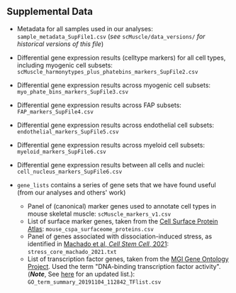 ## Supplemental Data

- Metadata for all samples used in our analyses:
`sample_metadata_SupFile1.csv` (*see*  `scMuscle/data_versions/` *for historical versions of this file*)

- Differential gene expression results (celltype markers) for all cell types, including myogenic cell subsets: `scMuscle_harmonytypes_plus_phatebins_markers_SupFile2.csv`

- Differential gene expression results across myogenic cell subsets: `myo_phate_bins_markers_SupFile3.csv`

- Differential gene expression results across FAP  subsets: `FAP_markers_SupFile4.csv`

- Differential gene expression results across endothelial cell subsets: `endothelial_markers_SupFile5.csv`

- Differential gene expression results across myeloid cell subsets: `myeloid_markers_SupFile6.csv`

- Differential gene expression results between all cells and nuclei: `cell_nucleus_markers_SupFile6.csv`

- `gene_lists` contains a series of gene sets that we have found useful (from our analyses and others' work)
  - Panel of (canonical) marker genes used to annotate cell types in mouse skeletal muscle: `scMuscle_markers_v1.csv`
  - List of surface marker genes, taken from the [Cell Surface Protein Atlas](https://wlab.ethz.ch/cspa/): `mouse_cspa_surfaceome_proteins.csv`
  - Panel of genes associated with dissociation-induced stress, as identified in [Machado et al, *Cell Stem Cell*, 2021](https://doi.org/10.1016/j.stem.2021.01.017): `stress_core_machado_2021.txt`
  - List of transcription factor genes, taken from the [MGI Gene Ontology Project](http://www.informatics.jax.org/mgihome/GO/project.shtml). Used the term "DNA-binding transcription factor activity". (***Note***, See [here](http://www.informatics.jax.org/go/term/GO:0003700) for an updated list.): `GO_term_summary_20191104_112842_TFlist.csv`
